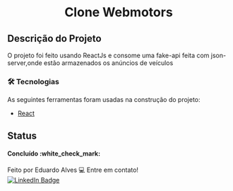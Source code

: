 
<h1 align="center">Clone Webmotors</h1>


## Descrição do Projeto
<p align="left">O projeto foi feito usando ReactJs e consome uma fake-api feita com json-server,onde estão armazenados os anúncios de veículos</p>

### 🛠 Tecnologias

As seguintes ferramentas foram usadas na construção do projeto:

- [React](https://pt-br.reactjs.org/)

## Status
<h4 align="left"> 
	Concluído :white_check_mark:
</h4>

Feito por Eduardo Alves :computer: Entre em contato!<br/>
[![LinkedIn Badge](https://img.shields.io/badge/linkedin-%230077B5.svg?style=for-the-badge&logo=linkedin&logoColor=white)](https://www.linkedin.com/in/deveduardo-alves/)
